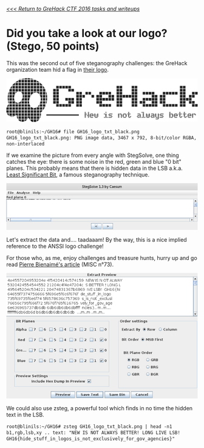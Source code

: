 _[<<< Return to GreHack CTF 2016 tasks and writeups](/grehack-ctf-2016)_
# Did you take a look at our logo? (Stego, 50 points)

This was the second out of five steganography challenges:
the GreHack organization team hid a flag in [their logo](GH16_logo_txt_black.png).

![FIND THE FLAG!](GH16_logo_txt_black.png)

```console
root@blinils:~/GH16# file GH16_logo_txt_black.png
GH16_logo_txt_black.png: PNG image data, 3467 x 792, 8-bit/color RGBA, non-interlaced
```

If we examine the picture from every angle with StegSolve, one thing catches the eye:
there is some noise in the red, green and blue "0 bit" planes. This probably means that
there is hidden data in the LSB a.k.a. [Least Significant Bit](http://ijact.org/volume3issue4/IJ0340004.pdf),
a famous steganography technique.

![Screenshot #1 of StegSolve.jar](logo_SSjar_RP0.png)

Let's extract the data and.... taadaaam! By the way, this is a nice implied reference to the ANSSI logo challenge!

For those who, as me, enjoy challenges and treasure hunts,
hurry up and go read [Pierre Bienaimé's article](http://blog.bienaime.info/2015/01/le-challenge-du-logo-anssi.html) (MISC n°73).

![Screenshot #2 of StegSolve.jar](logo_SSjar_extract.png)

We could also use zsteg, a powerful tool which finds in no time the hidden text in the LSB.

```console
root@blinils:~/GH16# zsteg GH16_logo_txt_black.png | head -n1
b1,rgb,lsb,xy .. text: "NEW IS NOT ALWAYS BETTER! LONG LIVE LSB! GH16{hide_stuff_in_logos_is_not_exclusively_for_gov_agencies}"
```

